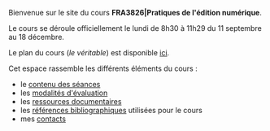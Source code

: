 
Bienvenue sur le site du cours **FRA3826|Pratiques de l'édition numérique**. 

Le cours se déroule officiellement le lundi de 8h30 à 11h29 du 11 septembre au 18 décembre. 

Le plan du cours (*le véritable*) est disponible [ici](./doc/FRA3826_2023.pdf).

Cet espace rassemble les différents éléments du cours : 

- le [contenu des séances](seances)
- les [modalités d'évaluation](modalites)
- les [ressources documentaires](documentation)
- les [références bibliographiques](https://www.zotero.org/groups/4823133/FRA3826-2023) utilisées pour le cours
- mes [contacts](contact)

